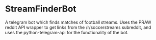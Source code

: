 # StreamFinderBot

A telegram bot which finds matches of football streams. Uses the PRAW reddit API wrapper to get links from the /r/soccerstreams subreddit, and uses the python-telegram-api for the functionality of the bot.
